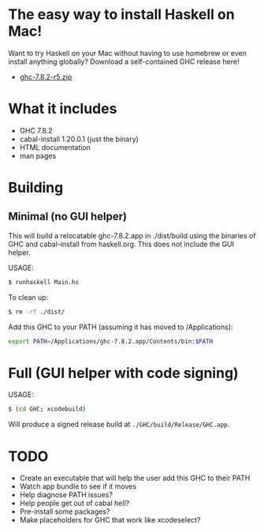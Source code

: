 # The easy way to install Haskell on Mac!

Want to try Haskell on your Mac without having to use homebrew or
even install anything globally? Download a self-contained GHC release here!

* [ghc-7.8.2-r5.zip](https://github.com/etrepum/ghc-dot-app/releases/download/v7.8.2-r5/ghc-7.8.2-r5.zip)

# What it includes

* GHC 7.8.2
* cabal-install 1.20.0.1 (just the binary)
* HTML documentation
* man pages

# Building

## Minimal (no GUI helper)

This will build a relocatable ghc-7.8.2.app in ./dist/build using
the binaries of GHC and cabal-install from haskell.org. This does not
include the GUI helper.

USAGE:

```bash
$ runhaskell Main.hs
```

To clean up:

```bash
$ rm -rf ./dist/
```

Add this GHC to your PATH (assuming it has moved to /Applications):

```bash
export PATH=/Applications/ghc-7.8.2.app/Contents/bin:$PATH
```

# Full (GUI helper with code signing)

USAGE:

```bash
$ (cd GHC; xcodebuild)
```

Will produce a signed release build at `./GHC/build/Release/GHC.app`.

# TODO

* Create an executable that will help the user add this GHC to their
  PATH
* Watch app bundle to see if it moves
* Help diagnose PATH issues?
* Help people get out of cabal hell?
* Pre-install some packages?
* Make placeholders for GHC that work like xcodeselect?
